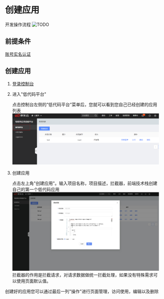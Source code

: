 # 创建应用
   开发操作流程
   ![TODO]()

## 前提条件
[账号实名认证](../Precondition.md)

## 创建应用

1. [登录控制台](../ControllPage.md)

2. 进入"低代码平台"

   点击控制台左侧的“低代码平台“菜单后，您就可以看到您自己已经创建的应用列表
   ![拖拽列表](../../../../../image/IoT/IoT-Aep/lowcode-list.jpeg)

3. 创建应用

   点击左上角"创建应用"。输入项目名称，项目描述，拦截器，前端技术栈创建自己的第一个低代码应用
   ![创建小程序](../../../../../image/IoT/IoT-Aep/lowcode-project-create.jpeg)
   拦截器的作用是拦截请求，对请求数据做统一拦截处理，如果没有特殊需求可以使用页面默认值。

创建好的应用您可以通过最后一列"操作"进行页面管理，访问使用，编辑以及删除